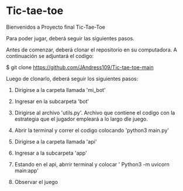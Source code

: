 # Tic-tae-toe


Bienvenidos a Proyecto final Tic-Tae-Toe

Para poder jugar, deberá seguir las siguientes pasos.

Antes de comenzar, deberá clonar el repositorio en su computadora. A continuación se adjuntará el codigo:

$ git clone https://github.com/JAndress109/Tic-tae-toe-main

Luego de clonarlo, deberá seguir los siguientes pasos:

1. Dirigirse a la carpeta llamada 'mi_bot'

2. Ingresar en la subcarpeta 'bot'

3. Dirigirse al archivo 'utils.py'. Archivo que contiene el codigo con la estrategia que el jugador empleará a lo largo dle juego.

4. Abrir la terminal y correr el codigo colocando 'python3 main.py'

5. Dirigirse a la carpeta llamada 'api'

6. Ingresar a la subcarpeta 'app'

7. Estando en el api, abrrir terminal y colocar ' Python3 -m uvicorn main:app'

8. Observar el juego
